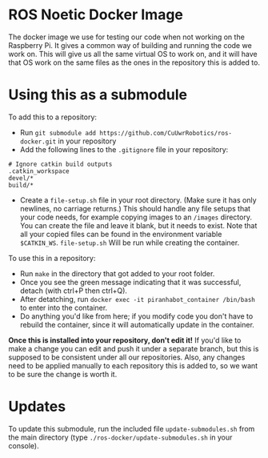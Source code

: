 <!--
@Author: Nick Steele <nichlock>
@Date:   17:59 Sep 17 2020
@Last modified by:   nichlock
@Last modified time: 19:08 Sep 19 2020
-->

# ROS Noetic Docker Image
The docker image we use for testing our code when not working on the Raspberry Pi. It gives a common way of building and running the code we work on. This will give us all the same virtual OS to work on, and it will have that OS work on the same files as the ones in the repository this is added to.

# Using this as a submodule

To add this to a repository:
- Run `git submodule add https://github.com/CuUwrRobotics/ros-docker.git` in your repository
- Add the following lines to the `.gitignore` file in your repository:
```git-config
# Ignore catkin build outputs
.catkin_workspace
devel/*
build/*
```
- Create a `file-setup.sh` file in your root directory. (Make sure it has only newlines, no carriage returns.) This should handle any file setups that your code needs, for example copying images to an `/images` directory. You can create the file and leave it blank, but it needs to exist. Note that all your copied files can be found in the environment variable `$CATKIN_WS`. `file-setup.sh` Will be run while creating the container.

To use this in a repository:
- Run `make` in the directory that got added to your root folder.
- Once you see the green message indicating that it was successful, detach (with ctrl+P then ctrl+Q).
- After detatching, run `docker exec -it piranhabot_container /bin/bash` to enter into the container.
- Do anything you'd like from here; if you modify code you don't have to rebuild the container, since it will automatically update in the container.

**Once this is installed into your repository, don't edit it!** If you'd like to make a change you can edit and push it under a separate branch, but this is supposed to be consistent under all our repositories. Also, any changes need to be applied manually to each repository this is added to, so we want to be sure the change is worth it.

# Updates

To update this submodule, run the included file `update-submodules.sh` from the main directory (type `./ros-docker/update-submodules.sh` in your console).
